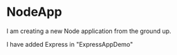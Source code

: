 # NodeApp

I am creating a new Node application from the ground up.

I have added Express in "ExpressAppDemo"


